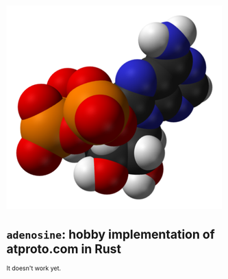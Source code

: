 
<div align="center">
<a href="https://en.wikipedia.org/wiki/File:ATP-xtal-3D-vdW.png">
<img src="extra/509px-ATP-xtal-3D-vdW.png" alt="Adenosine triphosphate molecule, from Wikipedia (CC-0 image by Ben Mills)">
</a>
</div>

`adenosine`: hobby implementation of atproto.com in Rust
========================================================

It doesn't work yet.
